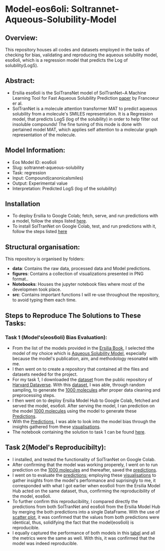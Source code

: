# Model-eos6oli: Soltrannet-Aqueous-Solubility-Model

## Overview:
This repository houses all codes and datasets employed in the tasks of checking for bias, validating and reproducing the aqueous solubility model, eso6oli, which is a regression model that predicts the Log of solubility(LogS). 

## Abstract:
- Ersilia eso6oli is the SolTransNet model of SolTranNet−A Machine Learning Tool for Fast Aqueous Solubility Prediction [paper](https://pubmed.ncbi.nlm.nih.gov/34038123/) by Francoeur er al.
- SolTranNet is a molecule attention transformer MAT to predict aqueous solubility from a molecule's SMILES representation. It is a Regression model, that predicts LogS (log of the solubility) in order to help filter out insoluble compounds! The fine tuning of this mode is done with pertained model MAT, which applies self attention to a molecular graph representation of the molecule.
  

## Model Information:
- Eos Model ID: eos6oli
- Slug: soltrannet-aqueous-solubility
- Task: regression
- Input: Compound(canonicalsmiles)
- Output: Experimental value
- Interpretation: Predicted LogS (log of the solubility)

## Installation
- To deploy Ersilia to Google Colab; fetch, serve, and run predictions with a model, follow the steps listed [here](https://github.com/ersilia-os/ersilia/blob/master/notebooks/ersilia-on-colab.ipynb]).
- To install SolTranNet on Google Colab, test, and run predictions with it, follow the steps listed [here](https://github.com/gnina/SolTranNet/blob/main/README.md)

## Structural organisation:
This repository is organised by folders:
- **data**: Contains the raw data, processed data and Model predictions.
- **figures**: Contains a collection of visualizations presented in PNG format..
- **Notebooks**: Houses the jupyter notebook files where most of the developmen took place.
- **src**: Contains important functions I will re-use throughout the repository, to avoid typing them each time.


## Steps to Reproduce The Solutions to These Tasks:
### Task 1 (Model's(eos6oli) Bias Evaluation):
- From the list of the models provided in the [Ersilia Book](https://ersilia.gitbook.io/ersilia-book/contributors/internships/outreachy-summer-2024), I selected tthe model of my choice which is [Aqueous Solubility Model](https://github.com/ersilia-os/eos6oli), especially because the model's publication, aim, and methodology resonated with me.
- I then went on to create a repository that contained all the files and datasets needed for the project.
- For my task 1, I downloaded the [dataset](https://github.com/Nwuguru-Chidiebere-Sullivan/Outreachy-Ersilia-Project-Week2-Tasks/blob/main/data/solubility-dataset.csv) from the public repository of [Harvard Dataverse](https://dataverse.harvard.edu/). With this [dataset](https://github.com/Nwuguru-Chidiebere-Sullivan/Outreachy-Ersilia-Project-Week2-Tasks/blob/main/data/solubility-dataset.csv), I was able, through random sampling, to generate the [1000 molecules](https://github.com/Nwuguru-Chidiebere-Sullivan/Outreachy-Ersilia-Project-Week2-Tasks/blob/main/data/1000_molecules.csv) after proper data cleaning and preprocessing steps.
- I then went on to deploy Ersilia Model Hub to Google Colab, fetched and served the model, eso6oli. After serving the model, I ran prediction on the model [1000 molecules](https://github.com/Nwuguru-Chidiebere-Sullivan/Outreachy-Ersilia-Project-Week2-Tasks/blob/main/data/1000_molecules.csv) using the model to generate these [Predictions](https://github.com/Nwuguru-Chidiebere-Sullivan/Outreachy-Ersilia-Project-Week2-Tasks/blob/main/data/1000_molecules_predictions.csv).
- With the [Predictions](https://github.com/Nwuguru-Chidiebere-Sullivan/Outreachy-Ersilia-Project-Week2-Tasks/blob/main/data/1000_molecules_predictions.csv), I was able to look into the model bias through the insights gathered from these [visualisations](https://github.com/Nwuguru-Chidiebere-Sullivan/Outreachy-Ersilia-Project-Week2-Tasks/tree/main/figures/Task(1)%20figures).
- The notebook containing the solution to task 1 can be found [here](https://github.com/Nwuguru-Chidiebere-Sullivan/Outreachy-Ersilia-Project-Week2-Tasks/blob/main/Notebooks/Week2_Task1.ipynb).

## Task 2(Model's Reproducibilty):
- I installed, and tested the functionality of SolTranNet on Google Colab.
- After confirming that the model was working properely, I went on to run prediction on the [1000 molecules](https://github.com/Nwuguru-Chidiebere-Sullivan/Outreachy-Ersilia-Project-Week2-Tasks/blob/main/data/1000_molecules.csv) and thereafter, saved the [predictions](https://github.com/Nwuguru-Chidiebere-Sullivan/Outreachy-Ersilia-Project-Week2-Tasks/blob/main/data/Soltranet_pred.csv).
- I went on to evaluate the [predictions](https://github.com/Nwuguru-Chidiebere-Sullivan/Outreachy-Ersilia-Project-Week2-Tasks/blob/main/data/Soltranet_pred.csv); employing these [visualisations](https://github.com/Nwuguru-Chidiebere-Sullivan/Outreachy-Ersilia-Project-Week2-Tasks/tree/main/figures/Task(2)%20figures/Model%20Bias%20vis) to gather insights from the model's performance and suprisingly to me, it corresponded with what I got earlier when eos6oli from the Ersilia Model Hub acted on the same dataset, thus, confirming the reproducibility of the model, eos6oli.
- To further confirm this reproducibility, I compared directly the predictions from both SolTranNet and eos6oli from the Ersilia Model Hub by merging the both predictions into a single DataFrame. With the use of [scatter plot](https://github.com/Nwuguru-Chidiebere-Sullivan/Outreachy-Ersilia-Project-Week2-Tasks/blob/main/figures/Task(2)%20figures/reproducibility%20viz/repro_scatter_plot.png), it was confirmed that the values from both predictions were identical, thus, solidifying the fact that the model(eos6oli) is reproducible.
- I equally captured the performance of both models in this [tabel]() and all the metrics were the same as well. With this, it was confirmed that the model was indeed reproducible.




  
